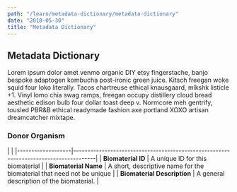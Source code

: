 ```yaml
---
path: "/learn/metadata-dictionary/metadata-dictionary"
date: "2018-05-30"
title: "Metadata Dictionary"
---
```


## Metadata Dictionary

Lorem ipsum dolor amet venmo organic DIY etsy fingerstache, banjo bespoke adaptogen kombucha post-ironic green juice. Kitsch freegan woke squid four loko literally. Tacos chartreuse ethical knausgaard, mlkshk listicle +1. Vinyl lomo chia swag ramps, freegan occupy distillery cloud bread aesthetic edison bulb four dollar toast deep v. Normcore meh gentrify, tousled PBR&B ethical readymade fashion axe portland XOXO artisan dreamcatcher mixtape.

### Donor Organism

|                                                                                                          |
|-------------------|--------------------------------------------------------------------------------------|
| **Biomaterial ID** | A unique ID for this biomaterial |
| **Biomaterial Name** | A short, descriptive name for the biomaterial that need not be unique |
| **Biomaterial Description** | A general description of the biomaterial. |
